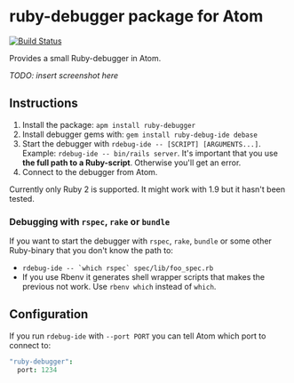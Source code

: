 # ruby-debugger package for Atom

[![Build Status](https://travis-ci.org/johanlunds/atom-ruby-debugger.svg?branch=master)](https://travis-ci.org/johanlunds/atom-ruby-debugger)

Provides a small Ruby-debugger in Atom.

*TODO: insert screenshot here*

## Instructions

1. Install the package: `apm install ruby-debugger`
2. Install debugger gems with: `gem install ruby-debug-ide debase`
3. Start the debugger with `rdebug-ide -- [SCRIPT] [ARGUMENTS...]`.
   Example: `rdebug-ide -- bin/rails server`.
   It's important that you use **the full path to a Ruby-script**. Otherwise you'll get an error.
4. Connect to the debugger from Atom.

Currently only Ruby 2 is supported. It might work with 1.9 but it hasn't been tested.

### Debugging with `rspec`, `rake` or `bundle`

If you want to start the debugger with `rspec`, `rake`, `bundle` or some other Ruby-binary that you don't know the path to:

* ``rdebug-ide -- `which rspec` spec/lib/foo_spec.rb``
* If you use Rbenv it generates shell wrapper scripts that makes the previous not work. Use `rbenv which` instead of `which`.

## Configuration

If you run `rdebug-ide` with `--port PORT` you can tell Atom which port to connect to:

```coffee
"ruby-debugger":
  port: 1234
```

